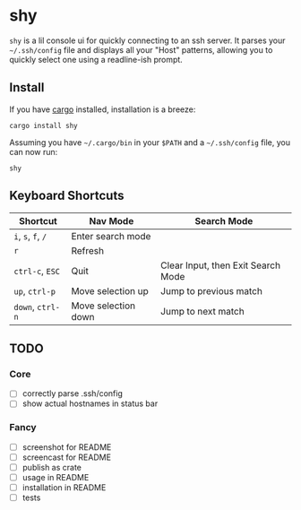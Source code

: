 # shy

`shy` is a lil console ui for quickly connecting to an ssh server. It
parses your `~/.ssh/config` file and displays all your "Host" patterns,
allowing you to quickly select one using a readline-ish prompt.

## Install

If you have [cargo] installed, installation is a breeze:

    cargo install shy

Assuming you have `~/.cargo/bin` in your `$PATH` and a `~/.ssh/config`
file, you can now run:

    shy

## Keyboard Shortcuts

| **Shortcut**       | **Nav Mode**        | **Search Mode**                    |
| ------------------ | ------------------- | ---------------------------------- |
| `i`, `s`, `f`, `/` | Enter search mode   |                                    |
| `r`                | Refresh             |                                    |
| `ctrl-c`, `ESC`    | Quit                | Clear Input, then Exit Search Mode |
| `up`, `ctrl-p`     | Move selection up   | Jump to previous match             |
| `down`, `ctrl-n`   | Move selection down | Jump to next match                 |

## TODO

### Core

- [ ] correctly parse .ssh/config
- [ ] show actual hostnames in status bar

### Fancy

- [ ] screenshot for README
- [ ] screencast for README
- [ ] publish as crate
- [ ] usage in README
- [ ] installation in README
- [ ] tests

[cargo]: https://rustup.rs/